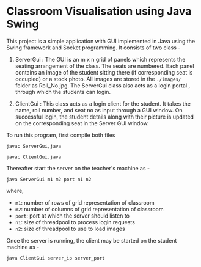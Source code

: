 # Classroom Visualisation using Java Swing

This project is a simple application with GUI implemented in Java using the Swing framework and Socket programming. It consists of two class - 

1. ServerGui : The GUI is an m x n grid of panels which represents the seating arrangement of the class. The seats are numbered. Each panel contains an image of the student sitting there (if corresponding seat is occupied) or a stock photo. All images are stored in the ``./images/ `` folder as Roll_No.jpg. The ServerGui class also acts as a login portal , through which the students can login.

2. ClientGui : This class acts as a login client for the student. It takes the name, roll number, and seat no as input through a GUI window. On successful login, the student details along with their picture is updated on the corresponding seat in the Server GUI window.

To run this program, first compile both files

```javac ServerGui,java```

```javac ClientGui.java```

Thereafter start the server on the teacher's machine as -

```java ServerGui m1 m2 port n1 n2```

where,
* ``m1``: number of rows of grid representation of classroom 
* ``m2``: number of columns of grid representation of classroom
* ``port``: port at which the server should listen to
* ``n1``: size of threadpool to process login requests
* ``n2``: size of threadpool to use to load images

Once the server is running, the client may be started on the student machine as -

```java ClientGui server_ip server_port```
